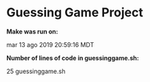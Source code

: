 # Guessing Game Project

**Make was run on:**

mar 13 ago 2019 20:59:16 MDT

**Number of lines of code in guessinggame.sh:**

25 guessinggame.sh

